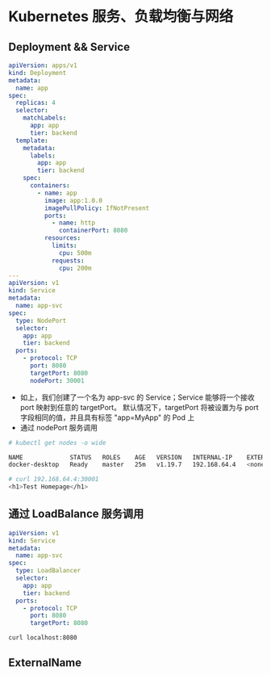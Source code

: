 <!-- ---
title: Kubernetes服务、负载均衡与网络
date: 2021-01-08 10:03:01
tags: [k8s, Kubernetes, kubernetes]
--- -->

# Kubernetes 服务、负载均衡与网络

## Deployment && Service

```yaml
apiVersion: apps/v1
kind: Deployment
metadata:
  name: app
spec:
  replicas: 4
  selector:
    matchLabels:
      app: app
      tier: backend
  template:
    metadata:
      labels:
        app: app
        tier: backend
    spec:
      containers:
        - name: app
          image: app:1.0.0
          imagePullPolicy: IfNotPresent
          ports:
            - name: http
              containerPort: 8080
          resources:
            limits:
              cpu: 500m
            requests:
              cpu: 200m
---
apiVersion: v1
kind: Service
metadata:
  name: app-svc
spec:
  type: NodePort
  selector:
    app: app
    tier: backend
  ports:
    - protocol: TCP
      port: 8080
      targetPort: 8080
      nodePort: 30001
```

- 如上，我们创建了一个名为 app-svc 的 Service；Service 能够将一个接收 port 映射到任意的 targetPort。 默认情况下，targetPort 将被设置为与 port 字段相同的值，并且具有标签 "app=MyApp" 的 Pod 上
- 通过 nodePort 服务调用

```bash
# kubectl get nodes -o wide

NAME             STATUS   ROLES    AGE   VERSION   INTERNAL-IP    EXTERNAL-IP   OS-IMAGE         KERNEL-VERSION      CONTAINER-RUNTIME
docker-desktop   Ready    master   25m   v1.19.7   192.168.64.4   <none>        Docker Desktop   4.19.121-linuxkit   docker://20.10.3

# curl 192.168.64.4:30001
<h1>Test Homepage</h1>
```

## 通过 LoadBalance 服务调用

```yaml
apiVersion: v1
kind: Service
metadata:
  name: app-svc
spec:
  type: LoadBalancer
  selector:
    app: app
    tier: backend
  ports:
    - protocol: TCP
      port: 8080
      targetPort: 8080
```

```bash
curl localhost:8080
```

## ExternalName


